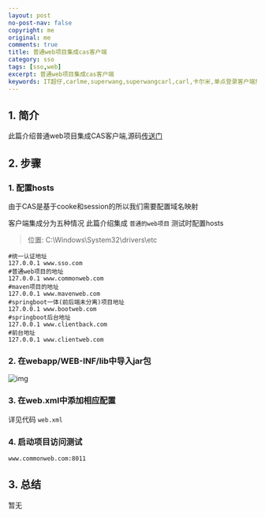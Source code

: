 ```yaml
---
layout: post
no-post-nav: false 
copyright: me
original: me
comments: true
title: 普通web项目集成cas客户端
category: sso
tags: [sso,web]
excerpt: 普通web项目集成cas客户端
keywords: IT超仔,carlme,superwang,superwangcarl,carl,卡尔米,单点登录客户端集成,cas,client
---
```


## 1. 简介

此篇介绍普通web项目集成CAS客户端,源码[传送门](https://github.com/SuperWangCarl/cas-client/tree/master/sso-client-common-web)

## 2. 步骤

### 1. 配置hosts

由于CAS是基于cooke和session的所以我们需要配置域名映射

客户端集成分为五种情况 此篇介绍集成 `普通的web项目`
测试时配置hosts

> 位置: C:\Windows\System32\drivers\etc

```shell
#统一认证地址
127.0.0.1 www.sso.com
#普通web项目的地址
127.0.0.1 www.commonweb.com
#maven项目的地址
127.0.0.1 www.mavenweb.com
#springboot一体(前后端未分离)项目地址
127.0.0.1 www.bootweb.com
#springboot后台地址
127.0.0.1 www.clientback.com
#前台地址
127.0.0.1 www.clientweb.com
```

### 2. 在webapp/WEB-INF/lib中导入jar包

![img]({{site.cdn}}assets/images/blog/2019/20190412144536.png)

### 3. 在web.xml中添加相应配置

详见代码 `web.xml`

### 4. 启动项目访问测试

```
www.commonweb.com:8011
```

## 3. 总结

暂无